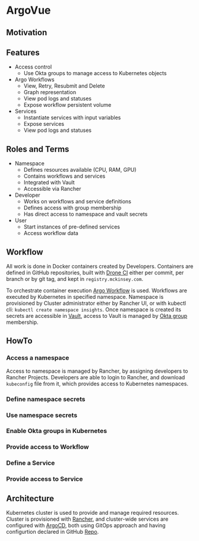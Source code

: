 # ArgoVue

## Motivation

## Features

* Access control
	* Use Okta groups to manage access to Kubernetes objects
* Argo Workflows
	* View, Retry, Resubmit and Delete
	* Graph representation
	* View pod logs and statuses
	* Expose workflow persistent volume
* Services
	* Instantiate services with input variables
	* Expose services
	* View pod logs and statuses

## Roles and Terms

* Namespace
	* Defines resources available (CPU, RAM, GPU)
	* Contains workflows and services
	* Integrated with Vault
	* Accessible via Rancher
* Developer
	* Works on workflows and service definitions
	* Defines access with group membership
	* Has direct access to namespace and vault secrets
* User
	* Start instances of pre-defined services
	* Access workflow data

## Workflow

All work is done in Docker containers created by Developers. Containers are defined in GitHub repositories, built
with [Drone CI](https://drone.prod.init.ak8s.mckinsey.com) either per commit, per branch or by git tag, and kept in `registry.mckinsey.com`.

To orchestrate container execution [Argo Workflow](https://github.com/argoproj/argo/blob/master/examples/README.md) is used. Workflows
are executed by Kubernetes in specified namespace. Namespace is provisioned by Cluster administrator either by Rancher UI, or with
kubectl cli: `kubectl create namespace insights`. Once namespace is created its secrets are accessible in [Vault](https://vault.prod.init.ak8s.mckinsey.com/ui/),
access to Vault is managed by [Okta group](https://fia-portal.intranet.mckinsey.com) membership.

## HowTo

### Access a namespace

Access to namespace is managed by Rancher, by assigning developers to Rancher Projects. Developers are able to login to Rancher, and
download `kubeconfig` file from it, which provides access to Kubernetes namespaces.

### Define namespace secrets

### Use namespace secrets

### Enable Okta groups in Kubernetes

### Provide access to Workflow

### Define a Service

### Provide access to Service

## Architecture

Kubernetes cluster is used to provide and manage required resources. Cluster is provisioned with [Rancher](https://rancher.prod.rancher.ak8s.mckinsey.com/), and cluster-wide services are configured with [ArgoCD](https://argocd.prod.nv.ak8s.mckinsey.com/applications), both using GitOps approach and having configurtion declared in GitHub [Repo](https://githuben.intranet.mckinsey.com/ak8s/nv).

